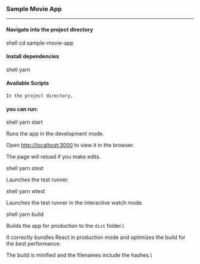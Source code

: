 ### Sample Movie App

---

#### Navigate into the project directory

shell
cd sample-movie-app

#### Install dependencies

shell
yarn

#### Available Scripts

`In the project directory,`

#### you can run:

shell
yarn start

Runs the app in the development mode.

Open [http://localhost:3000](http://localhost:3000) to view it in the browser.

The page will reload if you make edits.

shell
yarn stest

Launches the test runner.

shell
yarn wtest

Launches the test runner in the interactive watch mode.

shell
yarn build

Builds the app for production to the `dist` folder.\

It correctly bundles React in production mode and optimizes the build for the best performance.

The build is minified and the filenames include the hashes.\
